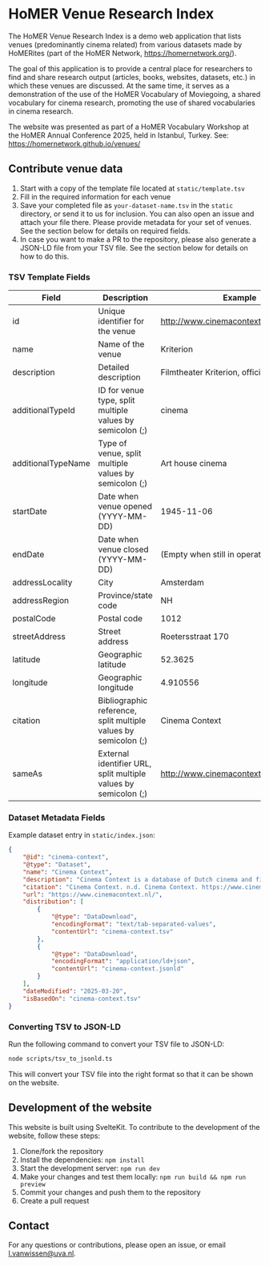 # HoMER Venue Research Index

The HoMER Venue Research Index is a demo web application that lists venues (predominantly cinema related) from various datasets made by HoMERites (part of the HoMER Network, https://homernetwork.org/).

The goal of this application is to provide a central place for researchers to find and share research output (articles, books, websites, datasets, etc.) in which these venues are discussed. At the same time, it serves as a demonstration of the use of the HoMER Vocabulary of Moviegoing, a shared vocabulary for cinema research, promoting the use of shared vocabularies in cinema research.

The website was presented as part of a HoMER Vocabulary Workshop at the HoMER Annual Conference 2025, held in Istanbul, Turkey. See: https://homernetwork.github.io/venues/

## Contribute venue data

1. Start with a copy of the template file located at `static/template.tsv`
2. Fill in the required information for each venue
3. Save your completed file as `your-dataset-name.tsv` in the `static` directory, or send it to us for inclusion. You can also open an issue and attach your file there. Please provide metadata for your set of venues. See the section below for details on required fields.
4. In case you want to make a PR to the repository, please also generate a JSON-LD file from your TSV file. See the section below for details on how to do this.

### TSV Template Fields

| Field              | Description                                                     | Example                                | Required |
| ------------------ | --------------------------------------------------------------- | -------------------------------------- | -------- |
| id                 | Unique identifier for the venue                                 | http://www.cinemacontext.nl/id/B000016 | Optional |
| name               | Name of the venue                                               | Kriterion                              | Required |
| description        | Detailed description                                            | Filmtheater Kriterion, officieel...    | Optional |
| additionalTypeId   | ID for venue type, split multiple values by semicolon (;)       | cinema                                 | Optional |
| additionalTypeName | Type of venue, split multiple values by semicolon (;)           | Art house cinema                       | Optional |
| startDate          | Date when venue opened (YYYY-MM-DD)                             | 1945-11-06                             | Required |
| endDate            | Date when venue closed (YYYY-MM-DD)                             | (Empty when still in operation)        | Optional |
| addressLocality    | City                                                            | Amsterdam                              | Optional |
| addressRegion      | Province/state code                                             | NH                                     | Optional |
| postalCode         | Postal code                                                     | 1012                                   | Optional |
| streetAddress      | Street address                                                  | Roetersstraat 170                      | Optional |
| latitude           | Geographic latitude                                             | 52.3625                                | Required |
| longitude          | Geographic longitude                                            | 4.910556                               | Required |
| citation           | Bibliographic reference, split multiple values by semicolon (;) | Cinema Context                         | Optional |
| sameAs             | External identifier URL, split multiple values by semicolon (;) | http://www.cinemacontext.nl/id/B000016 | Optional |

### Dataset Metadata Fields

Example dataset entry in `static/index.json`:

```json
{
	"@id": "cinema-context",
	"@type": "Dataset",
	"name": "Cinema Context",
	"description": "Cinema Context is a database of Dutch cinema and film culture.",
	"citation": "Cinema Context. n.d. Cinema Context. https://www.cinemacontext.nl/",
	"url": "https://www.cinemacontext.nl/",
	"distribution": [
		{
			"@type": "DataDownload",
			"encodingFormat": "text/tab-separated-values",
			"contentUrl": "cinema-context.tsv"
		},
		{
			"@type": "DataDownload",
			"encodingFormat": "application/ld+json",
			"contentUrl": "cinema-context.jsonld"
		}
	],
	"dateModified": "2025-03-20",
	"isBasedOn": "cinema-context.tsv"
}
```

### Converting TSV to JSON-LD

Run the following command to convert your TSV file to JSON-LD:

```bash
node scripts/tsv_to_jsonld.ts
```

This will convert your TSV file into the right format so that it can be shown on the website.

## Development of the website

This website is built using SvelteKit. To contribute to the development of the website, follow these steps:

1. Clone/fork the repository
2. Install the dependencies: `npm install`
3. Start the development server: `npm run dev`
4. Make your changes and test them locally: `npm run build && npm run preview`
5. Commit your changes and push them to the repository
6. Create a pull request

## Contact

For any questions or contributions, please open an issue, or email l.vanwissen@uva.nl.
